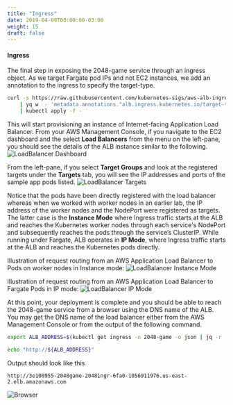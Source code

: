 ```yaml
---
title: "Ingress"
date: 2019-04-09T00:00:00-03:00
weight: 15
draft: false
---
```


#### Ingress

The final step in exposing the 2048-game service through an ingress object. As we target Fargate pod IPs and not EC2 instances, we add an annotation to the ingress to specify the target-type.

```bash
curl -s https://raw.githubusercontent.com/kubernetes-sigs/aws-alb-ingress-controller/${ALB_INGRESS_VERSION}/docs/examples/2048/2048-ingress.yaml \
    | yq w  - 'metadata.annotations."alb.ingress.kubernetes.io/target-type"' ip \
    | kubectl apply -f -
```

This will start provisioning an instance of Internet-facing Application Load Balancer. From your AWS Management Console, if you navigate to the EC2 dashboard and the select **Load Balancers** from the menu on the left-pane, you should see the details of the ALB instance similar to the following.
![LoadBalancer Dashboard](/images/fargate/LoadBalancer.png)

From the left-pane, if you select **Target Groups** and look at the registered targets under the **Targets** tab, you will see the IP addresses and ports of the sample app pods listed.
![LoadBalancer Targets](/images/fargate/LoadBalancerTargets.png)

Notice that the pods have been directly registered with the load balancer whereas when we worked with worker nodes in an earlier lab, the IP address of the worker nodes and the NodePort were registered as targets. The latter case is the **Instance Mode** where Ingress traffic starts at the ALB and reaches the Kubernetes worker nodes through each service's NodePort and subsequently reaches the pods through the service’s ClusterIP. While running under Fargate, ALB operates in **IP Mode**, where Ingress traffic starts at the ALB and reaches the Kubernetes pods directly.

Illustration of request routing from an AWS Application Load Balancer to Pods on worker nodes in Instance mode:
![LoadBalancer Instance Mode](/images/fargate/InstanceMode.png)

Illustration of request routing from an AWS Application Load Balancer to Fargate Pods in IP mode:
![LoadBalancer IP Mode](/images/fargate/IPMode.png)

At this point, your deployment is complete and you should be able to reach the 2048-game service from a browser using the DNS name of the ALB. You may get the DNS name of the load balancer either from the AWS Management Console or from the output of the following command.

```bash
export ALB_ADDRESS=$(kubectl get ingress -n 2048-game -o json | jq -r '.items[].status.loadBalancer.ingress[].hostname')

echo "http://${ALB_ADDRESS}"
```

Output should look like this
```output
http://3e100955-2048game-2048ingr-6fa0-1056911976.us-east-2.elb.amazonaws.com
```

![Browser](/images/fargate/Browser.png)
